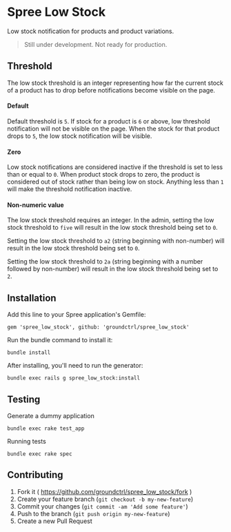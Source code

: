 # Spree Low Stock

Low stock notification for products and product variations.

> Still under development. Not ready for production.


## Threshold

The low stock threshold is an integer representing how far the current stock of a product has to drop before notifications become visible on the page.

#### Default

Default threshold is `5`. If stock for a product is `6` or above, low threshold notification will not be visible on the page. When the stock for that product drops to `5`, the low stock notification will be visible.

#### Zero

Low stock notifications are considered inactive if the threshold is set to less than or equal to `0`. When product stock drops to zero, the product is considered out of stock rather than being low on stock. Anything less than `1` will make the threshold notification inactive.

#### Non-numeric value

The low stock threshold requires an integer. In the admin, setting the low stock threshold to `five` will result in the low stock threshold being set to `0`.

Setting the low stock threshold to `a2` (string beginning with non-number) will result in the low stock threshold being set to `0`.

Setting the low stock threshold to `2a` (string beginning with a number followed by non-number) will result in the low stock threshold being set to `2`.


## Installation

Add this line to your Spree application's Gemfile:

    gem 'spree_low_stock', github: 'groundctrl/spree_low_stock'

Run the bundle command to install it:

    bundle install

After installing, you'll need to run the generator:

    bundle exec rails g spree_low_stock:install


## Testing

Generate a dummy application

    bundle exec rake test_app

Running tests

    bundle exec rake spec


## Contributing

1. Fork it ( https://github.com/groundctrl/spree_low_stock/fork )
2. Create your feature branch (`git checkout -b my-new-feature`)
3. Commit your changes (`git commit -am 'Add some feature'`)
4. Push to the branch (`git push origin my-new-feature`)
5. Create a new Pull Request
